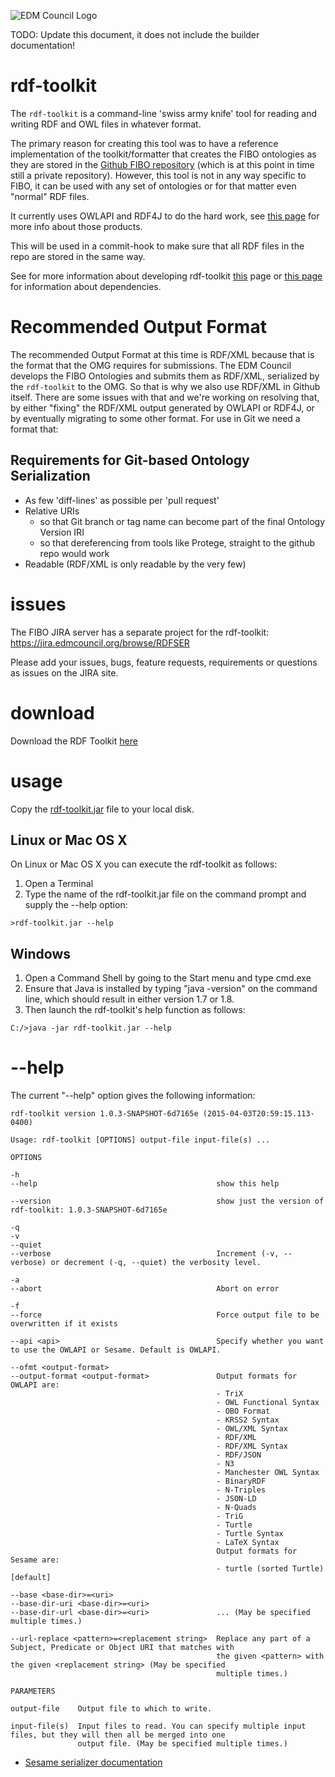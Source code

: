 ![EDM Council Logo](etc/image/edmc-logo.jpg)

TODO: Update this document, it does not include the builder documentation!

# rdf-toolkit

The `rdf-toolkit` is a command-line 'swiss army knife' tool for reading and writing RDF and OWL files in whatever format.

The primary reason for creating this tool was to have a reference implementation of the toolkit/formatter that 
creates the FIBO ontologies as they are stored in the [Github FIBO repository](https://github.com/edmcouncil/fibo) 
(which is at this point in time still a private repository). However, this tool is not in any way specific to FIBO, 
it can be used with any set of ontologies or for that matter even "normal" RDF files.

It currently uses OWLAPI and RDF4J to do the hard work, see [this page](docs/dependencies.md) for more info about those products.

This will be used in a commit-hook to make sure that all RDF files in the repo are stored in the same way.

See for more information about developing rdf-toolkit [this](docs/develop.md) page or [this page](docs/dependencies.md) for information about dependencies.

# Recommended Output Format

The recommended Output Format at this time is RDF/XML because that is the format that the OMG requires for submissions. 
The EDM Council develops the FIBO Ontologies and submits them as RDF/XML, serialized by the `rdf-toolkit` to the OMG. 
So that is why we also use RDF/XML in Github itself. There are some issues with that and we're working on resolving that, 
by either "fixing" the RDF/XML output generated by OWLAPI or RDF4J, or by eventually migrating to some other format. 
For use in Git we need a format that:

## Requirements for Git-based Ontology Serialization

- As few 'diff-lines' as possible per 'pull request'
- Relative URIs
  - so that Git branch or tag name can become part of the final Ontology Version IRI
  - so that dereferencing from tools like Protege, straight to the github repo would work
- Readable (RDF/XML is only readable by the very few)

# issues

The FIBO JIRA server has a separate project for the rdf-toolkit: https://jira.edmcouncil.org/browse/RDFSER

Please add your issues, bugs, feature requests, requirements or questions as issues on the JIRA site.

# download

Download the RDF Toolkit [here](https://jenkins.edmcouncil.org/job/rdf-toolkit-build/lastSuccessfulBuild/artifact/target/scala-2.12/rdf-toolkit.jar)

# usage

Copy the [rdf-toolkit.jar](https://jenkins.edmcouncil.org/job/rdf-toolkit-build/lastSuccessfulBuild/artifact/target/scala-2.11/rdf-toolkit.jar) file to your local disk.

## Linux or Mac OS X

On Linux or Mac OS X you can execute the rdf-toolkit
as follows:

1. Open a Terminal
2. Type the name of the rdf-toolkit.jar file on the command prompt and supply the --help option:
```
>rdf-toolkit.jar --help
```

## Windows

1. Open a Command Shell by going to the Start menu and type cmd.exe
2. Ensure that Java is installed by typing "java -version" on the command line, which should result in
   either version 1.7 or 1.8.
3. Then launch the rdf-toolkit's help function as follows:
```
C:/>java -jar rdf-toolkit.jar --help
```

# --help

The current "--help" option gives the following information:

```
rdf-toolkit version 1.0.3-SNAPSHOT-6d7165e (2015-04-03T20:59:15.113-0400)

Usage: rdf-toolkit [OPTIONS] output-file input-file(s) ...

OPTIONS

-h
--help                                        show this help

--version                                     show just the version of rdf-toolkit: 1.0.3-SNAPSHOT-6d7165e

-q
-v
--quiet
--verbose                                     Increment (-v, --verbose) or decrement (-q, --quiet) the verbosity level.

-a
--abort                                       Abort on error

-f
--force                                       Force output file to be overwritten if it exists

--api <api>                                   Specify whether you want to use the OWLAPI or Sesame. Default is OWLAPI.

--ofmt <output-format>
--output-format <output-format>               Output formats for OWLAPI are:
                                              - TriX
                                              - OWL Functional Syntax
                                              - OBO Format
                                              - KRSS2 Syntax
                                              - OWL/XML Syntax
                                              - RDF/XML
                                              - RDF/XML Syntax
                                              - RDF/JSON
                                              - N3
                                              - Manchester OWL Syntax
                                              - BinaryRDF
                                              - N-Triples
                                              - JSON-LD
                                              - N-Quads
                                              - TriG
                                              - Turtle
                                              - Turtle Syntax
                                              - LaTeX Syntax
                                              Output formats for Sesame are:
                                              - turtle (sorted Turtle) [default]

--base <base-dir>=<uri>
--base-dir-uri <base-dir>=<uri>
--base-dir-url <base-dir>=<uri>               ... (May be specified multiple times.)

--url-replace <pattern>=<replacement string>  Replace any part of a Subject, Predicate or Object URI that matches with
                                              the given <pattern> with the given <replacement string> (May be specified
                                              multiple times.)

PARAMETERS

output-file    Output file to which to write.

input-file(s)  Input files to read. You can specify multiple input files, but they will then all be merged into one
               output file. (May be specified multiple times.)
```

* [Sesame serializer documentation](docs/SesameRdfFormatter.md)

